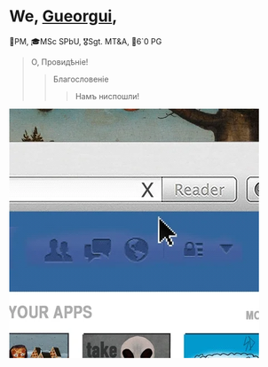 # We, [Gueorgui](https://www.are.na/gueorgui),

🧪PM, 🎓MSc SPbU, 🎖️Sgt. MT&A, 🏀6`0 PG

> О, Провидѣніе!
>> Благословеніе
>>> Намъ ниспошли! 

![A medieval guy refreshing his Facebook account](https://raw.githubusercontent.com/Gueorgui/Gueorgui/main/refresh.webp)
